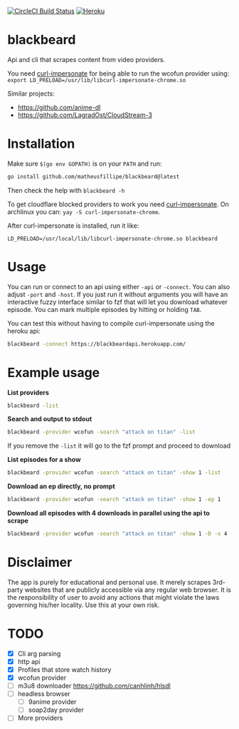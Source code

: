 [![CircleCI Build Status](https://circleci.com/gh/matheusfillipe/blackbeard.svg?style=shield)](https://circleci.com/gh/matheusfillipe/blackbeard)
[![Heroku](https://heroku-badge.herokuapp.com/?app=blackbeardapi)](https://blackbeardapi.herokuapp.com)


# blackbeard

Api and cli that scrapes content from video providers.

You need [curl-impersonate](https://github.com/lwthiker/curl-impersonate) for being able to run the wcofun provider using: `export LD_PRELOAD=/usr/lib/libcurl-impersonate-chrome.so`

Similar projects:
- https://github.com/anime-dl
- https://github.com/LagradOst/CloudStream-3

# Installation

Make sure `$(go env GOPATH)` is on your `PATH` and run:

``` sh
go install github.com/matheusfillipe/blackbeard@latest
```

Then check the help with `blackbeard -h`

To get cloudflare blocked providers to work you need [curl-impersonate](https://github.com/lwthiker/curl-impersonate). On archlinux you can: `yay -S curl-impersonate-chrome`.

After curl-impersonate is installed, run it like:

`LD_PRELOAD=/usr/local/lib/libcurl-impersonate-chrome.so blackbeard`


# Usage

You can run or connect to an api using either `-api` or `-connect`. You can also adjust `-port` and `-host`. If you just run it without arguments you will have an interactive fuzzy interface similar to fzf that will let you download whatever episode. You can mark multiple episodes by hitting or holding `TAB`.

You can test this without having to compile curl-impersonate using the heroku api:

``` sh
blackbeard -connect https://blackbeardapi.herokuapp.com/
```

# Example usage

**List providers**

``` sh
blackbeard -list
```



**Search and output to stdout**

``` sh
blackbeard -provider wcofun -search "attack on titan" -list
```

If you remove the `-list` it will go to the fzf prompt and proceed to download

**List episodes for a show**

``` sh
blackbeard -provider wcofun -search "attack on titan" -show 1 -list
```


**Download an ep directly, no prompt**

``` sh
blackbeard -provider wcofun -search "attack on titan" -show 1 -ep 1
```


**Download all episodes with 4 downloads in parallel using the api to scrape**

``` sh
blackbeard -provider wcofun -search "attack on titan" -show 1 -D -x 4 -connect https://blackbeardapi.herokuapp.com/
```



# Disclaimer

The app is purely for educational and personal use. It merely scrapes 3rd-party websites that are publicly accessible via any regular web browser. It is the responsibility of user to avoid any actions that might violate the laws governing his/her locality. Use this at your own risk.


# TODO

- [x] Cli arg parsing
- [x] http api
- [x] Profiles that store watch history
- [x] wcofun provider
- [ ] m3u8 downloader https://github.com/canhlinh/hlsdl
- [ ] headless browser
    - [ ] 9anime provider
    - [ ] soap2day provider
- [ ] More providers
